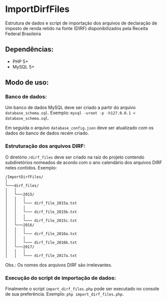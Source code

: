 # ImportDirfFiles
Estrutura de dados e script de importação dos arquivos de declaração de imposto de renda retido na fonte (DIRF) disponibilizados pela Receita Federal Brasileira

## Dependências:
  * PHP 5+
  * MySQL 5+

## Modo de uso:

### Banco de dados:
Um banco de dados MySQL deve ser criado a partir do arquivo `database_schema.sql`. Exemplo:
`mysql -uroot -p -h127.0.0.1 < database_schema.sql`.

Em seguida o arquivo `database_config.json` deve ser atualizado com os dados do banco de dados recém criado.

### Estruturação dos arquivos DIRF:
O diretório `/dirf_files` deve ser criado na raiz do projeto contendo subdiretórios nomeados de acordo com o ano calendário dos arquivos DIRF neles contidos. Exemplo:

```
/ImportDirfFiles/
│
└───dirf_files/
│   │
│   └───2015/
│   │   │
│   │   └─── dirf_file_2015a.txt
│   │   │
│   │   └─── dirf_file_2015b.txt
│   │   │
│   │   └─── dirf_file_2015c.txt   
│   └───2016/
│   │   │   
│   │   └─── dirf_file_2016a.txt
│   │   │   
│   │   └─── dirf_file_2016b.txt
│   └───2017/
│   │   │
│   │   └─── dirf_file_2017a.txt

```

Obs.: Os nomes dos arquivos DIRF são irrelevantes.

### Execução do script de importação de dados:
Finalmente o script `import_dirf_files.php` pode ser executado no console de sua preferência. Exemplo: 
`php import_dirf_files.php`.
